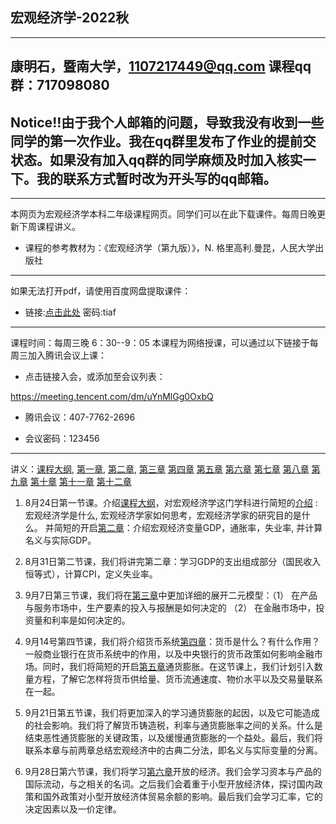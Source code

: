 ## 宏观经济学-2022秋
---
康明石，暨南大学，1107217449@qq.com
课程qq群：717098080
---
## Notice!!由于我个人邮箱的问题，导致我没有收到一些同学的第一次作业。我在qq群里发布了作业的提前交状态。如果没有加入qq群的同学麻烦及时加入核实一下。我的联系方式暂时改为开头写的qq邮箱。
---
本网页为宏观经济学本科二年级课程网页。同学们可以在此下载课件。每周日晚更新下周课程讲义。
* 课程的参考教材为：《宏观经济学（第九版）》，N. 格里高利.曼昆，人民大学出版社
---
如果无法打开pdf，请使用百度网盘提取课件：

* 链接:[点击此处](https://pan.baidu.com/s/1J1MW5Mrdgc_CmrVcuIapSw)  密码:tiaf
---
课程时间：每周三晚 6：30--9：05
本课程为网络授课，可以通过以下链接于每周三加入腾讯会议上课：

* 点击链接入会，或添加至会议列表：

https://meeting.tencent.com/dm/uYnMlGg0OxbQ

* 腾讯会议：407-7762-2696

* 会议密码：123456
---



讲义：[课程大纲](https://github.com/EddyKK/Macroeconomics-2022fall/blob/main/%E8%AF%BE%E7%A8%8B%E5%A4%A7%E7%BA%B2.pdf),
[第一章](https://github.com/EddyKK/Macroeconomics-2022fall/blob/main/%E7%AC%AC%E4%B8%80%E7%AB%A0%C2%B7%E4%BB%8B%E7%BB%8D.pdf), 
[第二章](https://github.com/EddyKK/Macroeconomics-2022fall/blob/main/%E7%AC%AC%E4%BA%8C%E7%AB%A0%C2%B7%E5%AE%8F%E8%A7%82%E6%95%B0%E6%8D%AE.pdf),
[第三章](https://github.com/EddyKK/Macroeconomics-2022fall/blob/main/%E7%AC%AC%E4%B8%89%E7%AB%A0%C2%B7%20%E5%9B%BD%E6%B0%91%E6%94%B6%E5%85%A5.pdf)
[第四章](https://github.com/EddyKK/Macroeconomics-2022fall/blob/main/%E7%AC%AC%E5%9B%9B%E7%AB%A0%C2%B7%20%E8%B4%A7%E5%B8%81%E7%B3%BB%E7%BB%9F.pdf)
[第五章](https://github.com/EddyKK/Macroeconomics-2022fall/blob/main/%E7%AC%AC%E4%BA%94%E7%AB%A0%C2%B7%20%E9%80%9A%E8%B4%A7%E8%86%A8%E8%83%80.pdf)
[第六章](https://github.com/EddyKK/Macroeconomics-2022fall/blob/main/%E7%AC%AC%E5%85%AD%E7%AB%A0%C2%B7%20%E5%BC%80%E6%94%BE%E7%BB%8F%E6%B5%8E.pdf)
[第七章](https://github.com/EddyKK/Macroeconomics-2022fall/blob/main/%E7%AC%AC%E4%B8%83%E7%AB%A0%C2%B7%E5%A4%B1%E4%B8%9A.pdf)
[第八章](https://github.com/EddyKK/Macroeconomics-2022fall/blob/main/%E7%AC%AC%E5%85%AB%E7%AB%A0%20%C2%B7%20%E7%BB%8F%E6%B5%8E%E5%A2%9E%E9%95%BF1.pdf)
[第九章](https://github.com/EddyKK/Macroeconomics-2022fall/blob/main/%E7%AC%AC%E4%B9%9D%E7%AB%A0%20%C2%B7%20%E7%BB%8F%E6%B5%8E%E5%A2%9E%E9%95%BF2.pdf)
[第十章](https://github.com/EddyKK/Macroeconomics-2022fall/blob/main/%E7%AC%AC%E5%8D%81%E7%AB%A0%20%C2%B7%20%E7%BB%8F%E6%B5%8E%E6%B3%A2%E5%8A%A8%E5%AF%BC%E8%AE%BA.pdf)
[第十一章](https://github.com/EddyKK/Macroeconomics-2022fall/blob/main/%E7%AC%AC%E5%8D%81%E4%B8%80%E7%AB%A0%20%C2%B7%20%20%E6%80%BB%E9%9C%80%E6%B1%82I%20%EF%BC%882022%EF%BC%89.pdf)
[第十二章](https://github.com/EddyKK/Macroeconomics-2022fall/blob/main/%E7%AC%AC%E5%8D%81%E7%AB%A0%20%C2%B7%20%E7%BB%8F%E6%B5%8E%E6%B3%A2%E5%8A%A8%E5%AF%BC%E8%AE%BA.pdf)


1. 8月24日第一节课。介绍[课程大纲](https://github.com/EddyKK/Macroeconomics-2022fall/blob/main/%E8%AF%BE%E7%A8%8B%E5%A4%A7%E7%BA%B2.pdf)，对宏观经济学这门学科进行简短的[介绍](https://github.com/EddyKK/Macroeconomics-2022fall/blob/main/%E7%AC%AC%E4%B8%80%E7%AB%A0%C2%B7%E4%BB%8B%E7%BB%8D.pdf)
: 宏观经济学是什么, 宏观经济学家如何思考，宏观经济学家的研究目的是什么。
并简短的开启[第二章](https://github.com/EddyKK/Macroeconomics-2022fall/blob/main/%E7%AC%AC%E4%BA%8C%E7%AB%A0%C2%B7%E5%AE%8F%E8%A7%82%E6%95%B0%E6%8D%AE.pdf)：介绍宏观经济变量GDP，通胀率，失业率, 并计算名义与实际GDP。

2. 8月31日第二节课，我们将讲完第二章：学习GDP的支出组成部分（国民收入恒等式），计算CPI，定义失业率。

3. 9月7日第三节课，我们将在[第三章](https://github.com/EddyKK/Macroeconomics-2022fall/blob/main/%E7%AC%AC%E4%B8%89%E7%AB%A0%C2%B7%20%E5%9B%BD%E6%B0%91%E6%94%B6%E5%85%A5.pdf)中更加详细的展开二元模型：（1） 在产品与服务市场中，生产要素的投入与报酬是如何决定的 （2） 在金融市场中，投资量和利率是如何决定的。



4. 9月14号第四节课，我们将介绍货币系统[第四章](https://github.com/EddyKK/Macroeconomics-2022fall/blob/main/%E7%AC%AC%E5%9B%9B%E7%AB%A0%C2%B7%20%E8%B4%A7%E5%B8%81%E7%B3%BB%E7%BB%9F.pdf)：货币是什么？有什么作用？一般商业银行在货币系统中的作用，以及中央银行的货币政策如何影响金融市场。同时，我们将简短的开启[第五章](https://github.com/EddyKK/Macroeconomics-2022fall/blob/main/%E7%AC%AC%E4%BA%94%E7%AB%A0%C2%B7%20%E9%80%9A%E8%B4%A7%E8%86%A8%E8%83%80.pdf)通货膨胀。在这节课上，我们计划引入数量方程，了解它怎样将货币供给量、货币流通速度、物价水平以及交易量联系在一起。

5. 9月21日第五节课，我们将更加深入的学习通货膨胀的起因，以及它可能造成的社会影响。我们将了解货币铸造税，利率与通货膨胀率之间的关系。什么是结束恶性通货膨胀的关键政策，以及缓慢通货膨胀的一个益处。最后，我们将联系本章与前两章总结宏观经济中的古典二分法，即名义与实际变量的分离。

6. 9月28日第六节课，我们将学习[第六章](https://github.com/EddyKK/Macroeconomics-2022fall/blob/main/%E7%AC%AC%E5%85%AD%E7%AB%A0%C2%B7%20%E5%BC%80%E6%94%BE%E7%BB%8F%E6%B5%8E.pdf)开放的经济。我们会学习资本与产品的国际流动，与之相关的名词。之后我们会着重于小型开放经济体，探讨国内政策和国外政策对小型开放经济体贸易余额的影响。最后我们会学习汇率，它的决定因素以及一价定律。



